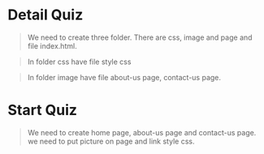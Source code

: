 # Detail Quiz
> We need to create three folder. There are css, image and page and file index.html.

> In folder css have file style css

> In folder image have file about-us page, contact-us page.

> 

# Start Quiz

> We need to create home page, about-us page and contact-us page. we need to put picture on page and link style css.
